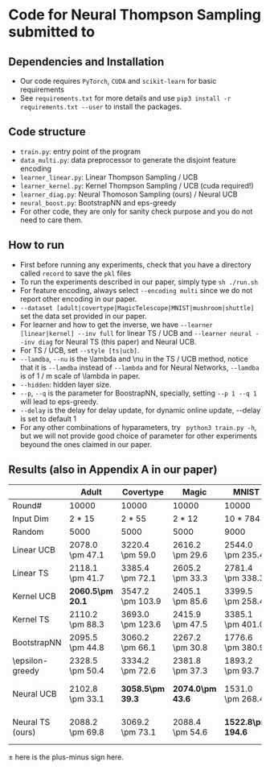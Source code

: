 # Code for Neural Thompson Sampling submitted to 

## Dependencies and Installation

- Our code requires `PyTorch`, `CUDA` and `scikit-learn` for basic requirements
- See `requirements.txt` for more details and use `pip3 install -r requirements.txt --user` to install the packages.

## Code structure

- `train.py`: entry point of the program
- `data_multi.py`: data preprocessor to generate the disjoint feature encoding
- `learner_linear.py`: Linear Thompson Sampling / UCB
- `learner_kernel.py`: Kernel Thompson Sampling / UCB (cuda required!)
- `learner_diag.py`: Neural Thomoson Sampling (ours) / Neural UCB
- `neural_boost.py`: BootstrapNN and eps-greedy
- For other code, they are only for sanity check purpose and you do not need to care them.

## How to run

- First before running any experiments, check that you have a directory called `record` to save the `pkl` files
- To run the experiments described in our paper, simply type `sh ./run.sh`
- For feature encoding, always select `--encoding multi` since we do not report other encoding in our paper.
- `--dataset [adult|covertype|MagicTelescope|MNIST|mushroom|shuttle]` set the data set provided in our paper.
- For learner and how to get the inverse, we have ``--learner [linear|kernel] --inv full`` for linear TS / UCB and ``--learner neural --inv diag`` for Neural TS (this paper) and Neural UCB.
- For TS / UCB, set `--style [ts|ucb]`.
- `--lamdba`, `--nu` is the \lambda and \nu in the TS / UCB method, notice that it is `--lamdba` instead of `--lambda` and for Neural Networks, `--lamdba` is of 1 / m scale of \lambda in paper.
- `--hidden`: hidden layer size.
- `--p`, `--q` is the parameter for BoostrapNN, specially, setting `--p 1 --q 1` will lead to eps-greedy.
- `--delay` is the delay for delay update, for dynamic online update, --delay is set to default 1
- For any other combinations of hyparameters, try ``` python3 train.py -h```, but we will not provide good choice of parameter for other experiments beyound the ones claimed in our paper.

## Results (also in Appendix A in our paper)
| |Adult|Covertype|Magic|MNIST|Mushroom|Shuttle|
|-|-----|---------|-----|-----|--------|-------|
|Round\#|10000|10000|10000|10000|8124|10000|
|Input Dim|2 * 15|2 * 55|2 * 12|10 * 784|2 * 23|7 * 9|
|Random|5000|5000|5000|9000|4062|8571|
|Linear UCB|2078.0 \pm 47.1|3220.4 \pm 59.0|2616.2 \pm 29.6|2544.0 \pm 235.4|569.6 \pm 18.1|956.5 \pm 22.9|
|Linear TS|2118.1 \pm 41.7|3385.4 \pm 72.1|2605.2 \pm 33.3|2781.4 \pm 338.3|625.4 \pm 60.7|1045.6 \pm 53.8|
|Kernel UCB|**2060.5\pm 20.1**|3547.2 \pm 103.9|2405.1 \pm 85.6|3399.5 \pm 258.4|182.9 \pm 32.9|**182.2\pm 24.3**|
|Kernel TS|2110.2 \pm 88.3|3693.0 \pm 123.6|2415.9 \pm 47.5|3385.1 \pm 401.0|278.9 \pm 37.6|270.2 \pm 63.8|
|BootstrapNN|2095.5 \pm 44.8|3060.2 \pm 66.1|2267.2 \pm 30.8|1776.6 \pm 380.9|130.5 \pm 9.9|210.6 \pm 25.2|
|\epsilon-greedy|2328.5 \pm 50.4|3334.2 \pm 72.6|2381.8 \pm 37.3|1893.2 \pm 93.7|323.2 \pm 32.5|682.0 \pm 79.8|
|Neural UCB|2102.8 \pm 33.1|**3058.5\pm 39.3**|**2074.0\pm 43.6**|1531.0 \pm 268.4|84.5 \pm 23.7|209.6 \pm 105.8|
|Neural TS (ours)|2088.2 \pm 69.8|3069.2 \pm 73.1|2088.4 \pm 54.6|**1522.8\pm 194.6**|**83.1 \pm 37.4**|242.5 \pm 206.7|

$\pm$ here is the plus-minus sign here.
